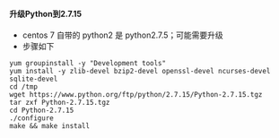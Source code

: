 


#### 升级Python到2.7.15

- centos 7 自带的 python2 是 python2.7.5；可能需要升级
- 步骤如下

```
yum groupinstall -y "Development tools"
yum install -y zlib-devel bzip2-devel openssl-devel ncurses-devel sqlite-devel
cd /tmp
wget https://www.python.org/ftp/python/2.7.15/Python-2.7.15.tgz
tar zxf Python-2.7.15.tgz
cd Python-2.7.15
./configure
make && make install
```
